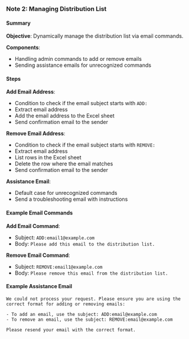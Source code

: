 
### Note 2: Managing Distribution List

#### Summary
**Objective**: Dynamically manage the distribution list via email commands.

**Components**:
- Handling admin commands to add or remove emails
- Sending assistance emails for unrecognized commands

#### Steps

**Add Email Address**:
- Condition to check if the email subject starts with `ADD:`
- Extract email address
- Add the email address to the Excel sheet
- Send confirmation email to the sender

**Remove Email Address**:
- Condition to check if the email subject starts with `REMOVE:`
- Extract email address
- List rows in the Excel sheet
- Delete the row where the email matches
- Send confirmation email to the sender

**Assistance Email**:
- Default case for unrecognized commands
- Send a troubleshooting email with instructions

#### Example Email Commands

**Add Email Command**:
- Subject: `ADD:email1@example.com`
- Body: `Please add this email to the distribution list.`

**Remove Email Command**:
- Subject: `REMOVE:email1@example.com`
- Body: `Please remove this email from the distribution list.`

#### Example Assistance Email
```plaintext
We could not process your request. Please ensure you are using the correct format for adding or removing emails:

- To add an email, use the subject: ADD:email@example.com
- To remove an email, use the subject: REMOVE:email@example.com

Please resend your email with the correct format.
